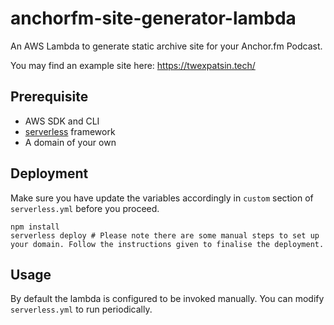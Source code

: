 # anchorfm-site-generator-lambda
An AWS Lambda to generate static archive site for your Anchor.fm Podcast.

You may find an example site here: https://twexpatsin.tech/

## Prerequisite
- AWS SDK and CLI
- [serverless](https://www.serverless.com/) framework
- A domain of your own
## Deployment
Make sure you have update the variables accordingly in `custom` section of `serverless.yml` before you proceed.
```shell
npm install
serverless deploy # Please note there are some manual steps to set up your domain. Follow the instructions given to finalise the deployment.
```
## Usage
By default the lambda is configured to be invoked manually. You can modify `serverless.yml` to run periodically.
